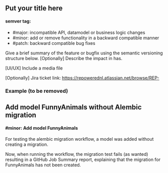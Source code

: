 ## Put your title here

#### semver tag:
- #major: incompatible API, datamodel or business logic changes
- #minor: add or remove functionality in a backward compatible manner
- #patch: backward compatible bug fixes

Give a brief summary of the feature or bugfix using the semantic versioning structure below.
[Optionally] Describe the impact in has.

[UI/UX] Include a media file

[Optionally] Jira ticket link: https://repowerednl.atlassian.net/browse/REP-

### Example (to be removed)

## Add model FunnyAnimals without Alembic migration

#### #minor: Add model FunnyAnimals

For testing the alembic migration workflow, a model was added without creating a migration.

Now, when running the workflow, the migration test fails (as wanted) resulting in a GitHub Job Summary report, explaining that the migration for FunnyAnimals has not been created.

